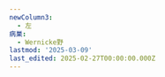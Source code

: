 ```yaml
---
newColumn3:
  - 左
病巣:
  - Wernicke野
lastmod: '2025-03-09'
last_edited: 2025-02-27T00:00:00.000Z
---
```




